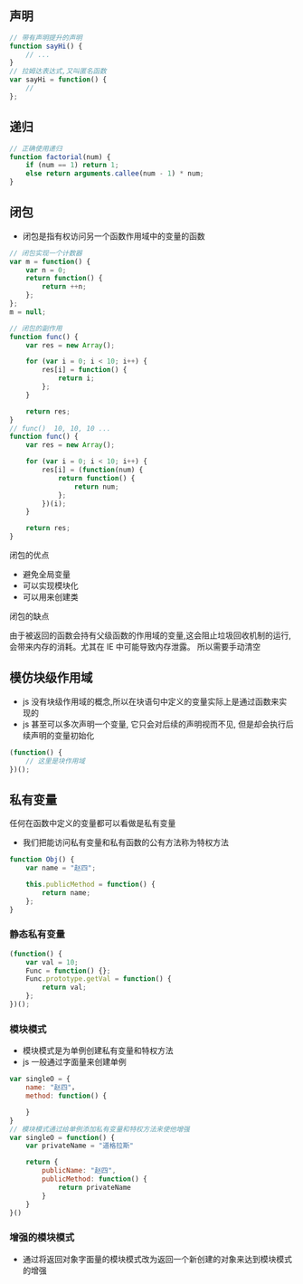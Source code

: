 ## 声明

```js
// 带有声明提升的声明
function sayHi() {
    // ...
}
// 拉姆达表达式,又叫匿名函数
var sayHi = function() {
    //
};
```

## 递归

```js
// 正确使用递归
function factorial(num) {
    if (num == 1) return 1;
    else return arguments.callee(num - 1) * num;
}
```

## 闭包

-   闭包是指有权访问另一个函数作用域中的变量的函数

```js
// 闭包实现一个计数器
var m = function() {
    var n = 0;
    return function() {
        return ++n;
    };
};
m = null;
```

```js
// 闭包的副作用
function func() {
    var res = new Array();

    for (var i = 0; i < 10; i++) {
        res[i] = function() {
            return i;
        };
    }

    return res;
}
// func()  10, 10, 10 ...
function func() {
    var res = new Array();

    for (var i = 0; i < 10; i++) {
        res[i] = (function(num) {
            return function() {
                return num;
            };
        })(i);
    }

    return res;
}
```

闭包的优点

-   避免全局变量
-   可以实现模块化
-   可以用来创建类

闭包的缺点

由于被返回的函数会持有父级函数的作用域的变量,这会阻止垃圾回收机制的运行,会带来内存的消耗。尤其在 IE 中可能导致内存泄露。
所以需要手动清空

## 模仿块级作用域

-   js 没有块级作用域的概念,所以在块语句中定义的变量实际上是通过函数来实现的
-   js 甚至可以多次声明一个变量, 它只会对后续的声明视而不见, 但是却会执行后续声明的变量初始化

```js
(function() {
    // 这里是块作用域
})();
```

## 私有变量

任何在函数中定义的变量都可以看做是私有变量

-   我们把能访问私有变量和私有函数的公有方法称为特权方法

```js
function Obj() {
    var name = "赵四";

    this.publicMethod = function() {
        return name;
    };
}
```

### 静态私有变量

```js
(function() {
    var val = 10;
    Func = function() {};
    Func.prototype.getVal = function() {
        return val;
    };
})();
```

### 模块模式

-   模块模式是为单例创建私有变量和特权方法
-   js 一般通过字面量来创建单例

```js
var singleO = {
    name: "赵四"，
    method: function() {

    }
}
// 模块模式通过给单例添加私有变量和特权方法来使他增强
var singleO = function() {
    var privateName = "道格拉斯"

    return {
        publicName: "赵四",
        publicMethod: function() {
            return privateName
        }
    }
}()
```

### 增强的模块模式

-   通过将返回对象字面量的模块模式改为返回一个新创建的对象来达到模块模式的增强
